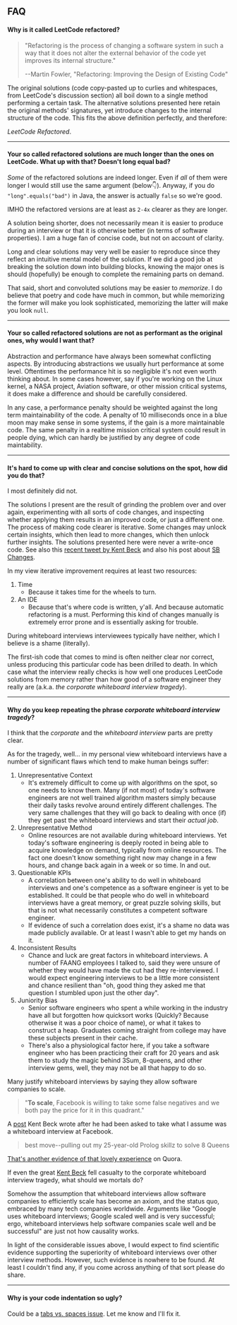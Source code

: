 ## FAQ

#### Why is it called LeetCode refactored?

> "Refactoring is the process of changing a software system in such a way that it does not alter the external behavior of the code yet improves its internal structure." 
>
> --Martin Fowler, "Refactoring: Improving the Design of Existing Code"

The original solutions (code copy-pasted up to curlies and whitespaces, from LeetCode's discussion section) all boil down to a single method performing a certain task. The alternative solutions presented here retain the original methods' signatures, yet introduce changes to the internal structure of the code. This fits the above definition perfectly, and therefore:

*LeetCode Refactored*.

---
#### Your so called refactored solutions are much longer than the ones on LeetCode. What up with that? Doesn't long equal bad?

*Some* of the refactored solutions are indeed longer. Even if *all* of them were longer I would still use the same argument (below👇). Anyway, if you do `"long".equals("bad")` in Java, the answer is actually `false` so we're good.

IMHO the refactored versions are at least as `2-4x` clearer as they are longer.

A solution being shorter, does not necessarily mean it is easier to produce during an interview or that it is otherwise better (in terms of software properties). I am a huge fan of concise code, but not on account of clarity.

Long and clear solutions may very well be easier to reproduce since they reflect an intuitive mental model of the solution. If we did a good job at breaking the solution down into building blocks, knowing the major ones is should (hopefully) be enough to complete the remaining parts on demand.

That said, short and convoluted solutions may be easier to *memorize*. I do believe that poetry and code have much in common, but while memorizing the former will make you look sophisticated, memorizing the latter will make you look `null`.

---

#### Your so called refactored solutions are not as performant as the original ones, why would I want that?

Abstraction and performance have always been somewhat conflicting aspects. By introducing abstractions we usually hurt performance at some level. Oftentimes the performance hit is so negligible it's not even worth thinking about.
In some cases however, say if you're working on the Linux kernel, a NASA project, Aviation software, or other mission critical systems, it does make a difference and should be carefully considered.

In any case, a performance penalty should be weighted against the long term maintainability of the code. A penalty of 10 milliseconds once in a blue moon may make sense in some systems, if the gain is a more maintainable code. The same penalty in a realtime mission critical system could result in people dying, which can hardly be justified by any degree of code maintability.

---

#### It's hard to come up with clear and concise solutions on the spot, how did you do that?

I most definitely did not.

The solutions I present are the result of grinding the problem over and over again, experimenting with all sorts of code changes, and inspecting whether applying them results in an improved code, or just a different one. The process of making code clearer is iterative. Some changes may unlock certain insights, which then lead to more changes, which then unlock further insights. The solutions presented here were never a write-once code. See also this [recent tweet by Kent Beck](https://twitter.com/KentBeck/status/1144570824692776960) and also his post about [SB Changes](https://medium.com/@kentbeck_7670/bs-changes-e574bc396aaa). 

In my view iterative improvement requires at least two resources:

1. Time
   * Because it takes time for the wheels to turn.
2. An IDE
   * Because that's where code is written, y'all. And because automatic refactoring is a must. Performing this kind of changes manually is extremely error prone and is essentially asking for trouble.

During whiteboard interviews interviewees typically have neither, which I believe is a shame (literally). 

The first-ish code that comes to mind is often neither clear nor correct, unless producing this particular code has been drilled to death. In which case what the interview really checks is how well one produces LeetCode solutions from memory rather than how good of a software engineer they really are (a.k.a. *the corporate whiteboard interview tragedy*).

---

#### Why do you keep repeating the phrase *corporate whiteboard interview tragedy*?

I think that the *corporate* and the *whiteboard interview* parts are pretty clear.

As for the tragedy, well… in my personal view whiteboard interviews have a number of significant flaws which tend to make human beings suffer:

1. Unrepresentative Context
   - It's extremely difficult to come up with algorithms on the spot, so one needs to know them. Many (if not most) of today's software engineers are not well trained algorithm masters simply because their daily tasks revolve around entirely different challenges. The very same challenges that they will go back to dealing with once (if) they get past the whiteboard interviews and start their *actual job*.
2. Unrepresentative Method
   - Online resources are not available during whiteboard interviews. Yet today's software engineering is deeply rooted in being able to acquire knowledge on demand, typically from online resources. The fact one doesn't know something right now may change in a few hours, and change back again in a week or so time. In and out.
3. Questionable KPIs
   - A correlation between one's ability to do well in whiteboard interviews and one's competence as a software engineer is yet to be established. It could be that people who do well in whiteboard interviews have a great memory, or great puzzle solving skills, but that is not what necessarily constitutes a competent software engineer.
   - If evidence of such a correlation does exist, it's a shame no data was made publicly available. Or at least I wasn't able to get my hands on it.
4. Inconsistent Results
   * Chance and luck are great factors in whiteboard interviews. A number of FAANG employees I talked to, said they were unsure of whether they would have made the cut had they re-interviewed. I would expect engineering interviews to be a little more consistent and chance resilient than "oh, good thing they asked me that question I stumbled upon just the other day".
5. Juniority Bias
   - Senior software engineers who spent a while working in the industry have all but forgotten how quicksort works (Quickly? Because otherwise it was a poor choice of name), or what it takes to construct a heap. Graduates coming straight from college may have these subjects present in their cache.
   - There's also a physiological factor here, if you take a software engineer who has been practicing their craft for 20 years and ask them to study the magic behind 3Sum, 8-queens, and other interview gems, well, they may not be all that happy to do so.



Many justify whiteboard interviews by saying they allow software companies to scale.

> "**To scale**, Facebook is willing to take some false negatives and we both pay the price for it in this quadrant."

A  [post](https://www.facebook.com/notes/kent-beck/fear-leads-to-anger-primary-and-secondary-emotions/1708089742557216/) Kent Beck wrote after he had been asked to take what I assume was a whiteboard interview at Facebook. 

> best move--pulling out my 25-year-old Prolog skillz to solve 8 Queens

[That's another evidence of that lovely experience](https://www.quora.com/How-was-Kent-Beck-recruited-to-Facebook) on Quora. 

If even the great [Kent Beck](https://en.wikipedia.org/wiki/Kent_Beck) fell casualty to the corporate whiteboard interview tragedy, what should we mortals do?

Somehow the assumption that whiteboard interviews allow software companies to efficiently scale has become an axiom, and the status quo, embraced by many tech companies worldwide. Arguments like "Google uses whiteboard interviews; Google scaled well and is very successful; ergo, whiteboard interviews help software companies scale well and be successful" are just not how causality works.

In light of the considerable issues above, I would expect to find scientific evidence supporting the superiority of whiteboard interviews over other interview methods. However, such evidence is nowhere to be found. At least I couldn't find any, if you come across anything of that sort please do share.

---

#### Why is your code indentation so ugly?

Could be a [tabs vs. spaces issue](https://youtu.be/SsoOG6ZeyUI?t=37). Let me know and I'll fix it.
